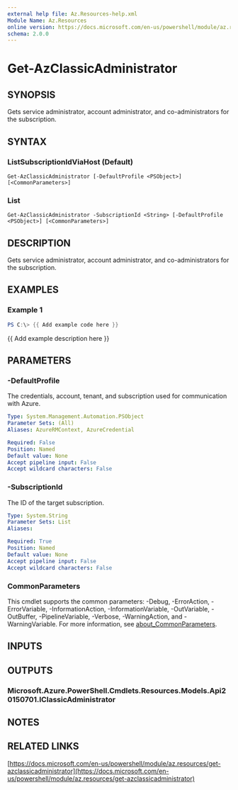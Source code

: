 ```yaml
---
external help file: Az.Resources-help.xml
Module Name: Az.Resources
online version: https://docs.microsoft.com/en-us/powershell/module/az.resources/get-azclassicadministrator
schema: 2.0.0
---
```


# Get-AzClassicAdministrator

## SYNOPSIS
Gets service administrator, account administrator, and co-administrators for the subscription.

## SYNTAX

### ListSubscriptionIdViaHost (Default)
```
Get-AzClassicAdministrator [-DefaultProfile <PSObject>] [<CommonParameters>]
```

### List
```
Get-AzClassicAdministrator -SubscriptionId <String> [-DefaultProfile <PSObject>] [<CommonParameters>]
```

## DESCRIPTION
Gets service administrator, account administrator, and co-administrators for the subscription.

## EXAMPLES

### Example 1
```powershell
PS C:\> {{ Add example code here }}
```

{{ Add example description here }}

## PARAMETERS

### -DefaultProfile
The credentials, account, tenant, and subscription used for communication with Azure.

```yaml
Type: System.Management.Automation.PSObject
Parameter Sets: (All)
Aliases: AzureRMContext, AzureCredential

Required: False
Position: Named
Default value: None
Accept pipeline input: False
Accept wildcard characters: False
```

### -SubscriptionId
The ID of the target subscription.

```yaml
Type: System.String
Parameter Sets: List
Aliases:

Required: True
Position: Named
Default value: None
Accept pipeline input: False
Accept wildcard characters: False
```

### CommonParameters
This cmdlet supports the common parameters: -Debug, -ErrorAction, -ErrorVariable, -InformationAction, -InformationVariable, -OutVariable, -OutBuffer, -PipelineVariable, -Verbose, -WarningAction, and -WarningVariable. For more information, see [about_CommonParameters](http://go.microsoft.com/fwlink/?LinkID=113216).

## INPUTS

## OUTPUTS

### Microsoft.Azure.PowerShell.Cmdlets.Resources.Models.Api20150701.IClassicAdministrator
## NOTES

## RELATED LINKS

[https://docs.microsoft.com/en-us/powershell/module/az.resources/get-azclassicadministrator](https://docs.microsoft.com/en-us/powershell/module/az.resources/get-azclassicadministrator)

